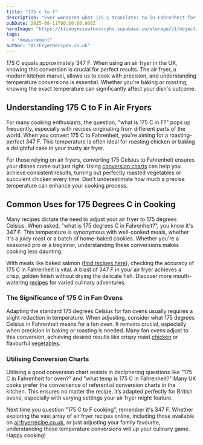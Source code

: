 ```yaml
---
title: "175 c to f"
description: "Ever wondered what 175 C translates to in Fahrenheit for your air fryer? Dive into our guide to make those kitchen conversions a breeze. Perfect for UK cooks who love precision in their cooking adventures."
pubDate: 2025-08-11T00:00:00.000Z
heroImage: "https://klueoymssxwfnxsvcyhv.supabase.co/storage/v1/object/public/md/175-c-to-f-658d6ce8.png"
tags:
  - "measurement"
author: "AirFryerRecipes.co.uk"
---
```


<p id="">175 C equals approximately 347 F. When using an air fryer in the UK, knowing this conversion is crucial for perfect results. The air fryer, a modern kitchen marvel, allows us to cook with precision, and understanding temperature conversions is essential. Whether you're baking or roasting, knowing the exact temperature can significantly affect your dish's outcome.</p><h2 id="">Understanding 175 C to F in Air Fryers</h2><p id="">For many cooking enthusiasts, the question, "what is 175 C in F?" pops up frequently, especially with recipes originating from different parts of the world. When you convert 175 C to Fahrenheit, you're aiming for a roasting-perfect 347 F. This temperature is often ideal for roasting chicken or baking a delightful cake in your trusty air fryer.</p><p id="">For those relying on air fryers, converting 175 Celsius to Fahrenheit ensures your dishes come out just right. Using <a href="https://www.airfryerrecipe.co.uk/air-fryer-conversion-chart" id="">conversion charts</a> can help you achieve consistent results, turning out perfectly roasted vegetables or succulent chicken every time. Don't underestimate how much a precise temperature can enhance your cooking process.</p><h2 id="">Common Uses for 175 Degrees C in Cooking</h2><p id="">Many recipes dictate the need to adjust your air fryer to 175 degrees Celsius. When asked, "what is 175 degrees C in Fahrenheit?", you know it's 347 F. This temperature is synonymous with well-cooked meals, whether it's a juicy roast or a batch of home-baked cookies. Whether you're a seasoned pro or a beginner, understanding these conversions makes cooking less daunting.</p><p id="">With meals like baked salmon (<a href="https://www.airfryerrecipe.co.uk/recipe-category/salmon" id="">find recipes here</a>), checking the accuracy of 175 C in Fahrenheit is vital. A blast of 347 F in your air fryer achieves a crisp, golden finish without drying the delicate fish. Discover more mouth-watering <a href="https://www.airfryerrecipe.co.uk/recipes" id="">recipes</a> for varied culinary adventures.</p><h3 id="">The Significance of 175 C in Fan Ovens</h3><p id="">Adapting the standard 175 degrees Celsius for fan ovens usually requires a slight reduction in temperature. When adjusting, consider what 175 degrees Celsius in Fahrenheit means for a fan oven. It remains crucial, especially when precision in baking or roasting is needed. Many fan ovens adjust to this conversion, achieving desired results like crispy roast <a href="https://www.airfryerrecipe.co.uk/recipe-category/chicken" id="">chicken</a> or flavourful <a href="https://www.airfryerrecipe.co.uk/recipe-category/vegetables" id="">vegetables</a>.</p><h3 id="">Utilising Conversion Charts</h3><p id="">Utilising a good conversion chart assists in deciphering questions like "175 C in Fahrenheit for oven?" and "what temp is 175 C in Fahrenheit?" Many UK cooks prefer the convenience of referential conversion charts in the kitchen. This ensures no matter the recipe, it’s adapted perfectly for British ovens, especially with varying settings your air fryer might feature.</p><p id="">Next time you question "175 C to F cooking", remember it's 347 F. Whether exploring the vast array of air fryer recipes online, including those available on <a href="https://www.airfryerrecipe.co.uk/" id="">airfryerrecipe.co.uk</a>, or just adjusting your family favourite, understanding these temperature conversions will up your culinary game. Happy cooking!</p>